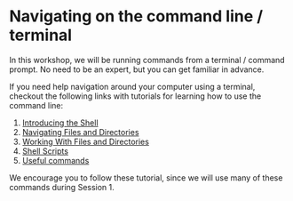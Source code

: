 # Navigating on the command line / terminal

In this workshop, we will be running commands from a terminal / command prompt. No need to be an expert, but you can get familiar in advance.

If you need help navigation around your computer using a terminal, checkout the following links with tutorials for learning how to use the command line:

1. [Introducing the Shell](https://swcarpentry.github.io/shell-novice/01-intro.html)
2. [Navigating Files and Directories](https://swcarpentry.github.io/shell-novice/02-filedir.html)
3. [Working With Files and Directories](https://swcarpentry.github.io/shell-novice/03-create.html)
4. [Shell Scripts](https://swcarpentry.github.io/shell-novice/06-script.html)
5. [Useful commands](https://github.com/jomaldon/tips/blob/master/BashCommands.md)

We encourage you to follow these tutorial, since we will use many of these commands during Session 1.
